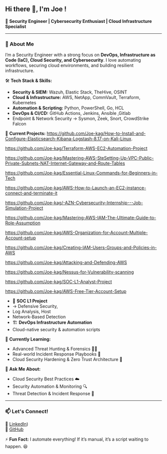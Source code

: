
## Hi there 👋, I'm Joe !  

🔐 **Security Engineer | Cybersecurity  Enthusiast | Cloud Infrastructure Specialist**  

---

### 🚀 About Me  

I’m a Security Engineer with a strong focus on **DevOps, Infrastructure as Code (IaC), Cloud Security, and Cybersecurity**. I love automating workflows, securing cloud environments, and building resilient infrastructure.  

🛠 **Tech Stack & Skills:**  
- **Security & SIEM:** Wazuh, Elastic Stack, TheHive, OSINT  
- **Cloud & Infrastructure:** AWS, NetApp, CommVault, Terraform, Kubernetes  
- **Automation & Scripting:** Python, PowerShell, Go, HCL  
- **DevOps & CI/CD:** GitHub Actions, Jenkins, Ansible ,Gitlab
-  Endpoint & Network Security → Sysmon, Zeek, Snort, CrowdStrike Falcon

🔭 **Current Projects:** 
https://github.com/Joe-kag/How-to-Install-and-Configure-Elasticsearch-Kibana-Logstash-8.17-on-Kali-Linux.

https://github.com/Joe-kag/Terraform-AWS-EC2-Automation-Project

https://github.com/Joe-kag/Mastering-AWS-SteSetting-Up-VPC-Public-Private-Subnets-NAT-Internet-Gateway-and-Route-Tables

https://github.com/Joe-kag/Essential-Linux-Commands-for-Beginners-in-Tech

https://github.com/Joe-kag/AWS-How-to-Launch-an-EC2-instance-connect-and-terminate-it

https://github.com/Joe-kag/-AZN-Cybersecurity-Internship---Job-Simulation-Project

https://github.com/Joe-kag/Mastering-AWS-IAM-The-Ultimate-Guide-to-Role-Assumption

https://github.com/Joe-kag/AWS-Organization-for-Account-Multiple-Account-setup

https://github.com/Joe-kag/Creating-IAM-Users-Groups-and-Policies-in-AWS

https://github.com/Joe-kag/Attacking-and-Defending-AWS

https://github.com/Joe-kag/Nessus-for-Vulnerability-scanning

https://github.com/Joe-kag/SOC-L1-Analyst-Project

https://github.com/Joe-kag/AWS-Free-Tier-Account-Setup

- 🚧 **SOC L1 Project**
- → Defensive Security,
- Log Analysis, Host
-  Network-Based Detection  
- 🏗 **DevOps Infrastructure Automation**
- Cloud-native security & automation scripts  

🌱 **Currently Learning:**  
- Advanced Threat Hunting & Forensics 🕵️‍♂️
- Real-world Incident Response Playbooks 🚨
- Cloud Security Hardening & Zero Trust Architecture 🔐 

💬 **Ask Me About:**  
- Cloud Security Best Practices ☁️  
- Security Automation & Monitoring 🔍  
- Threat Detection & Incident Response 🚨  

---

### 📫 Let's Connect!  
💼 [LinkedIn](https://www.linkedin.com/in/joseph254/))    
🚀 [GitHub](https://github.com/Joe-kag)  

⚡ **Fun Fact:** I automate everything! If it’s manual, it’s a script waiting to happen. 😆
